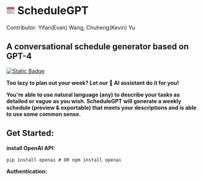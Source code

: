 #  <img src="images/icons8-timeline-64.png" width="22" /> ScheduleGPT
Contributor: Yifan(Evan) Wang, Chuheng(Kevin) Yu

## A conversational schedule generator based on GPT-4

[![Static Badge](https://img.shields.io/badge/link-Launch%20the%20Website-green)](https://evanwangyifan.github.io/ScheduleGPT/)

**Too lazy to plan out your week? Let our 🤖 AI assistant do it for you!**

**You're able to use natural language (any) to describe your tasks as detailed or vague as you wish. ScheduleGPT will generate a weekly schedule (preview & exportable) that meets your descriptions and is able to use some common sense.**

## Get Started:

**install OpenAI API:**

```shell
pip install openai # OR npm install openai
```

**Authentication:**

